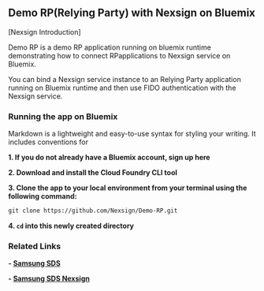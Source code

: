 ## Demo RP(Relying Party) with Nexsign on Bluemix

[Nexsign Introduction]

Demo RP is a demo RP application running on bluemix runtime demonstrating how to connect RPapplications to Nexsign service on Bluemix.

You can bind a Nexsign service instance to an Relying Party application running on Bluemix runtime and then use FIDO authentication with the Nexsign service.

### Running the app on Bluemix

Markdown is a lightweight and easy-to-use syntax for styling your writing. It includes conventions for

**1. If you do not already have a Bluemix account, sign up here**

**2. Download and install the Cloud Foundry CLI tool**

**3. Clone the app to your local environment from your terminal using the following command:**
```markdown
git clone https://github.com/Nexsign/Demo-RP.git
```

**4. ```cd``` into this newly created directory**


### Related Links
**- [Samsung SDS](http://www.samsungsds.com/global/en/index.html)**

**- [Samsung SDS Nexsign](http://www.samsungsds.com/global/en/solutions/off/nexs/nexsign.html)**
